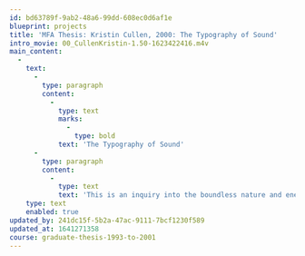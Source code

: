 ```yaml
---
id: bd63789f-9ab2-48a6-99dd-608ec0d6af1e
blueprint: projects
title: 'MFA Thesis: Kristin Cullen, 2000: The Typography of Sound'
intro_movie: 00_CullenKristin-1.50-1623422416.m4v
main_content:
  -
    text:
      -
        type: paragraph
        content:
          -
            type: text
            marks:
              -
                type: bold
            text: 'The Typography of Sound'
      -
        type: paragraph
        content:
          -
            type: text
            text: 'This is an inquiry into the boundless nature and energy of language. It is an imaginative journey, illustrating the ways we communicate through language – aurally, orally, and visually. It transforms the experience of sound into typographic form – it propels the typographic word into aural existence. In various projects ranging from purely typographic studies to animated media the rhythm of language is activated, capturing the essence of sight and sound; as a result, the spoken and written word are experienced more vividly.'
    type: text
    enabled: true
updated_by: 241dc15f-5b2a-47ac-9111-7bcf1230f589
updated_at: 1641271358
course: graduate-thesis-1993-to-2001
---
```

